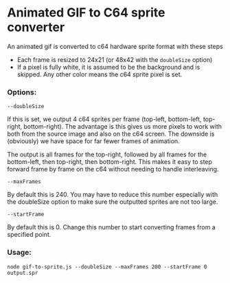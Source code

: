 # Animated GIF to C64 sprite converter

An animated gif is converted to c64 hardware sprite format with these steps
 - Each frame is resized to 24x21 (or 48x42 with the `doubleSize` option)
 - If a pixel is fully white, it is assumed to be the background and is skipped. Any other color means the c64 sprite pixel is set.

### Options:
```
--doubleSize
```
If this is set, we output 4 c64 sprites per frame (top-left, bottom-left, top-right, bottom-right).  The advantage is this gives us more pixels to work with both from the source image and also on the c64 screen.  The downside is (obviously) we have space for far fewer frames of animation.

The output is all frames for the top-right, followed by all frames for the bottom-left, then top-right, then bottom-right.  This makes it easy to step forward frame by frame on the c64 without needing to handle interleaving.

```
--maxFrames
```
By default this is 240.  You may have to reduce this number especially with the doubleSize option to make sure the outputted sprites are not too large.

```
--startFrame
```
By default this is 0. Change this number to start converting frames from a specified point. 


### Usage:
```
node gif-to-sprite.js --doubleSize --maxFrames 200 --startFrame 0 output.spr
```
